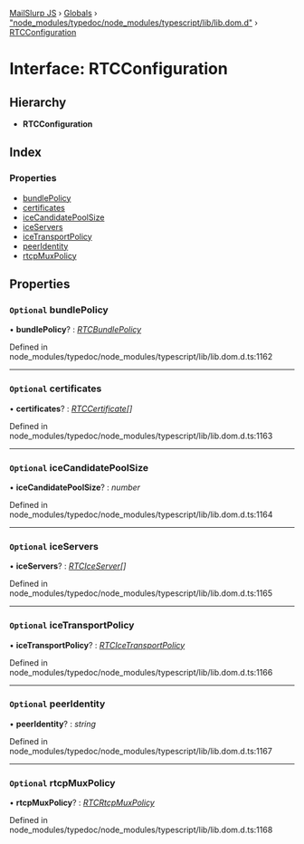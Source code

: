 [MailSlurp JS](../README.md) › [Globals](../globals.md) › ["node_modules/typedoc/node_modules/typescript/lib/lib.dom.d"](../modules/_node_modules_typedoc_node_modules_typescript_lib_lib_dom_d_.md) › [RTCConfiguration](_node_modules_typedoc_node_modules_typescript_lib_lib_dom_d_.rtcconfiguration.md)

# Interface: RTCConfiguration

## Hierarchy

* **RTCConfiguration**

## Index

### Properties

* [bundlePolicy](_node_modules_typedoc_node_modules_typescript_lib_lib_dom_d_.rtcconfiguration.md#optional-bundlepolicy)
* [certificates](_node_modules_typedoc_node_modules_typescript_lib_lib_dom_d_.rtcconfiguration.md#optional-certificates)
* [iceCandidatePoolSize](_node_modules_typedoc_node_modules_typescript_lib_lib_dom_d_.rtcconfiguration.md#optional-icecandidatepoolsize)
* [iceServers](_node_modules_typedoc_node_modules_typescript_lib_lib_dom_d_.rtcconfiguration.md#optional-iceservers)
* [iceTransportPolicy](_node_modules_typedoc_node_modules_typescript_lib_lib_dom_d_.rtcconfiguration.md#optional-icetransportpolicy)
* [peerIdentity](_node_modules_typedoc_node_modules_typescript_lib_lib_dom_d_.rtcconfiguration.md#optional-peeridentity)
* [rtcpMuxPolicy](_node_modules_typedoc_node_modules_typescript_lib_lib_dom_d_.rtcconfiguration.md#optional-rtcpmuxpolicy)

## Properties

### `Optional` bundlePolicy

• **bundlePolicy**? : *[RTCBundlePolicy](../modules/_node_modules_typedoc_node_modules_typescript_lib_lib_dom_d_.md#rtcbundlepolicy)*

Defined in node_modules/typedoc/node_modules/typescript/lib/lib.dom.d.ts:1162

___

### `Optional` certificates

• **certificates**? : *[RTCCertificate](_node_modules_typedoc_node_modules_typescript_lib_lib_dom_d_.rtccertificate.md)[]*

Defined in node_modules/typedoc/node_modules/typescript/lib/lib.dom.d.ts:1163

___

### `Optional` iceCandidatePoolSize

• **iceCandidatePoolSize**? : *number*

Defined in node_modules/typedoc/node_modules/typescript/lib/lib.dom.d.ts:1164

___

### `Optional` iceServers

• **iceServers**? : *[RTCIceServer](_node_modules_typedoc_node_modules_typescript_lib_lib_dom_d_.rtciceserver.md)[]*

Defined in node_modules/typedoc/node_modules/typescript/lib/lib.dom.d.ts:1165

___

### `Optional` iceTransportPolicy

• **iceTransportPolicy**? : *[RTCIceTransportPolicy](../modules/_node_modules_typedoc_node_modules_typescript_lib_lib_dom_d_.md#rtcicetransportpolicy)*

Defined in node_modules/typedoc/node_modules/typescript/lib/lib.dom.d.ts:1166

___

### `Optional` peerIdentity

• **peerIdentity**? : *string*

Defined in node_modules/typedoc/node_modules/typescript/lib/lib.dom.d.ts:1167

___

### `Optional` rtcpMuxPolicy

• **rtcpMuxPolicy**? : *[RTCRtcpMuxPolicy](../modules/_node_modules_typedoc_node_modules_typescript_lib_lib_dom_d_.md#rtcrtcpmuxpolicy)*

Defined in node_modules/typedoc/node_modules/typescript/lib/lib.dom.d.ts:1168
